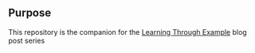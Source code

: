## Purpose

This repository is the companion for the [Learning Through Example](http://blog.thesoftwarementor.com/learning-through-example-mars-rover-kata/) blog post series 